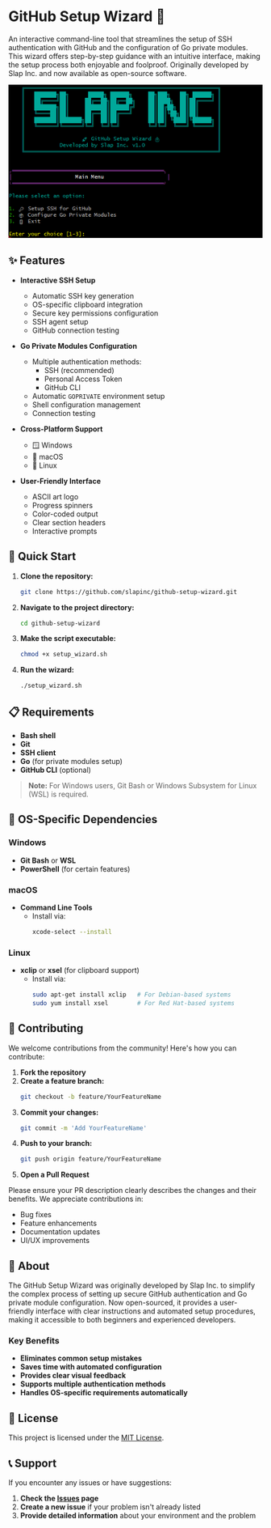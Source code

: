 # GitHub Setup Wizard 🚀

An interactive command-line tool that streamlines the setup of SSH authentication with GitHub and the configuration of Go private modules. This wizard offers step-by-step guidance with an intuitive interface, making the setup process both enjoyable and foolproof. Originally developed by Slap Inc. and now available as open-source software.

![GitHub Setup Wizard](/screenshots/wizard_main.png)

## ✨ Features

- **Interactive SSH Setup**
  - Automatic SSH key generation
  - OS-specific clipboard integration
  - Secure key permissions configuration
  - SSH agent setup
  - GitHub connection testing

- **Go Private Modules Configuration**
  - Multiple authentication methods:
    - SSH (recommended)
    - Personal Access Token
    - GitHub CLI
  - Automatic `GOPRIVATE` environment setup
  - Shell configuration management
  - Connection testing

- **Cross-Platform Support**
  - 🪟 Windows
  - 🍎 macOS
  - 🐧 Linux

- **User-Friendly Interface**
  - ASCII art logo
  - Progress spinners
  - Color-coded output
  - Clear section headers
  - Interactive prompts

## 🚀 Quick Start

1. **Clone the repository:**
   ```bash
   git clone https://github.com/slapinc/github-setup-wizard.git
   ```
2. **Navigate to the project directory:**
   ```bash
   cd github-setup-wizard
   ```
3. **Make the script executable:**
   ```bash
   chmod +x setup_wizard.sh
   ```
4. **Run the wizard:**
   ```bash
   ./setup_wizard.sh
   ```

## 📋 Requirements

- **Bash shell**
- **Git**
- **SSH client**
- **Go** (for private modules setup)
- **GitHub CLI** (optional)

> **Note:** For Windows users, Git Bash or Windows Subsystem for Linux (WSL) is required.

## 🔧 OS-Specific Dependencies

### Windows

- **Git Bash** or **WSL**
- **PowerShell** (for certain features)

### macOS

- **Command Line Tools**
  - Install via:
    ```bash
    xcode-select --install
    ```

### Linux

- **xclip** or **xsel** (for clipboard support)
  - Install via:
    ```bash
    sudo apt-get install xclip   # For Debian-based systems
    sudo yum install xsel        # For Red Hat-based systems
    ```

## 🤝 Contributing

We welcome contributions from the community! Here's how you can contribute:

1. **Fork the repository**
2. **Create a feature branch:**
   ```bash
   git checkout -b feature/YourFeatureName
   ```
3. **Commit your changes:**
   ```bash
   git commit -m 'Add YourFeatureName'
   ```
4. **Push to your branch:**
   ```bash
   git push origin feature/YourFeatureName
   ```
5. **Open a Pull Request**

Please ensure your PR description clearly describes the changes and their benefits. We appreciate contributions in:

- Bug fixes
- Feature enhancements
- Documentation updates
- UI/UX improvements

## 🌟 About

The GitHub Setup Wizard was originally developed by Slap Inc. to simplify the complex process of setting up secure GitHub authentication and Go private module configuration. Now open-sourced, it provides a user-friendly interface with clear instructions and automated setup procedures, making it accessible to both beginners and experienced developers.

### Key Benefits

- **Eliminates common setup mistakes**
- **Saves time with automated configuration**
- **Provides clear visual feedback**
- **Supports multiple authentication methods**
- **Handles OS-specific requirements automatically**

## 📄 License

This project is licensed under the [MIT License](LICENSE).

## 📞 Support

If you encounter any issues or have suggestions:

1. **Check the [Issues](https://github.com/slapinc/github-setup-wizard/issues) page**
2. **Create a new issue** if your problem isn't already listed
3. **Provide detailed information** about your environment and the problem